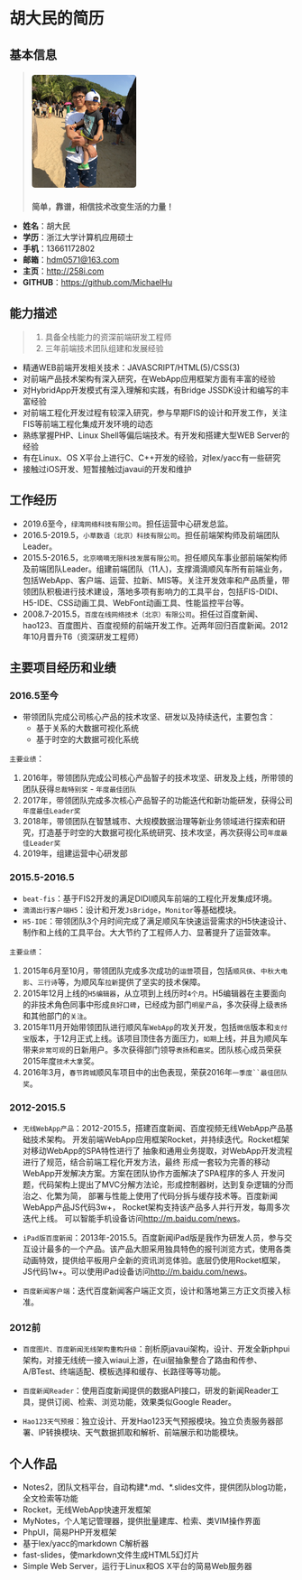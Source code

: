 # 胡大民的简历


## 基本信息

> <img src="./img/profile.jpg" style="height:200px; margin: 5px auto 20px; border-radius: 5px">\
**简单，靠谱，相信技术改变生活的力量！**

* **姓名**：胡大民
* **学历**：浙江大学计算机应用硕士
* **手机**：13661172802
* **邮箱**：hdm0571@163.com
* **主页**：<http://258i.com>
* **GITHUB**：<https://github.com/MichaelHu>


## 能力描述

> 1. 具备全栈能力的资深前端研发工程师
> 2. 三年前端技术团队组建和发展经验

* 精通WEB前端开发相关技术：JAVASCRIPT/HTML(5)/CSS(3)
* 对前端产品技术架构有深入研究，在WebApp应用框架方面有丰富的经验
* 对HybridApp开发模式有深入理解和实践，有Bridge JSSDK设计和编写的丰富经验
* 对前端工程化开发过程有较深入研究，参与早期FIS的设计和开发工作，关注FIS等前端工程化集成开发环境的动态
* 熟练掌握PHP、Linux Shell等偏后端技术。有开发和搭建大型WEB Server的经验 
* 有在Linux、OS X平台上进行C、C++开发的经验，对lex/yacc有一些研究
* 接触过iOS开发、短暂接触过javaui的开发和维护



## 工作经历

* 2019.6至今，`绿湾网络科技有限公司`。担任运营中心研发总监。
* 2016.5-2019.5，`小草数语（北京）科技有限公司`。担任前端架构师及前端团队Leader。
* 2015.5-2016.5，`北京嘀嘀无限科技发展有限公司`。担任顺风车事业部前端架构师及前端团队Leader。组建前端团队（11人)，支撑滴滴顺风车所有前端业务，包括WebApp、客户端、运营、拉新、MIS等。关注开发效率和产品质量，带领团队积极进行技术建设，落地多项有影响力的工具平台，包括FIS-DIDI、H5-IDE、CSS动画工具、WebFont动画工具、性能监控平台等。
* 2008.7-2015.5，`百度在线网络技术（北京）有限公司`。担任过百度新闻、hao123、百度图片、百度视频的前端开发工作。近两年回归百度新闻。2012年10月晋升T6（资深研发工程师）


## 主要项目经历和业绩


### 2016.5至今

* 带领团队完成公司核心产品的技术攻坚、研发以及持续迭代，主要包含：
    * 基于关系的大数据可视化系统
    * 基于时空的大数据可视化系统

`主要业绩`：

1. 2016年，带领团队完成公司核心产品智子的技术攻坚、研发及上线，所带领的团队获得`总裁特别奖` - `年度最佳团队`
2. 2017年，带领团队完成多次核心产品智子的功能迭代和新功能研发，获得公司`年度最佳Leader奖`
3. 2018年，带领团队在智慧城市、大规模数据治理等新业务领域进行探索和研究，打造基于时空的大数据可视化系统研究、技术攻坚，再次获得公司`年度最佳Leader奖`
4. 2019年，组建运营中心研发部



### 2015.5-2016.5

* `beat-fis`：基于FIS2开发的满足DIDI顺风车前端的工程化开发集成环境。
* `滴滴出行客户端H5`：设计和开发`JsBridge`，`Monitor`等基础模块。
* `H5-IDE`：带领团队3个月时间完成了满足顺风车快速运营需求的H5快速设计、制作和上线的工具平台。大大节约了工程师人力、显著提升了运营效率。

`主要业绩`：

1. 2015年6月至10月，带领团队完成多次成功的`运营`项目，包括`顺风侠`、`中秋大电影`、`三行诗`等，为顺风车`拉新`提供了坚实的技术保障。
2. 2015年12月上线的`H5编辑器`，从立项到上线历时`4个月`。H5编辑器在主要面向的非技术角色同事中形成`良好口碑`，已经成为部门`明星产品`，多次获得上级`表扬`和其他部门的`关注`。
3. 2015年11月开始带领团队进行顺风车`WebApp`的攻关开发，包括`微信`版本和`支付宝`版本，于12月正式上线。该项目顶住各方面压力，`如期`上线，并且为顺风车带来`非常可观`的日新用户。多次获得部门领导`表扬`和`嘉奖`。团队核心成员荣获2015年度`技术大拿`奖。
4. 2016年3月，`春节跨城`顺风车项目中的出色表现，荣获2016年`一季度``最佳团队奖`。




### 2012-2015.5 

* `无线WebApp产品`：2012-2015.5，搭建百度新闻、百度视频无线WebApp产品基础技术架构。
    开发前端WebApp应用框架Rocket，并持续迭代。Rocket框架对移动WebApp的SPA特性进行了
    抽象和通用业务提取，对WebApp开发流程进行了规范，结合前端工程化开发方法，最终
    形成一套较为完善的移动WebApp开发解决方案。方案在团队协作方面解决了SPA程序的多人
    开发问题，代码架构上提出了MVC分解方法论，形成控制器树，达到复杂逻辑的分而治之、化繁为简，
    部署与性能上使用了代码分拆与缓存技术等。百度新闻WebApp产品JS代码3w+，
    Rocket架构支持该产品多人并行开发，每周多次迭代上线。 
    可以智能手机设备访问<http://m.baidu.com/news>。

* `iPad版百度新闻`：2013年-2015.5。百度新闻iPad版是我作为研发人员，参与交互设计最多的一个产品。该产品大胆采用独具特色的报刊浏览方式，使用各类动画特效，提供给平板用户全新的资讯浏览体验。底层仍使用Rocket框架，JS代码1w+。可以使用iPad设备访问<http://m.baidu.com/news>。

* `百度新闻客户端`：迭代百度新闻客户端正文页，设计和落地第三方正文页接入标准。


### 2012前 

* `百度图片、百度新闻无线架构重构升级`：剖析原javaui架构，设计、开发全新phpui架构，对接无线统一接入wiaui上游，在ui层抽象整合了路由和传参、A/BTest、终端适配、模板选择和缓存、长路径等等功能。

* `百度新闻Reader`：使用百度新闻提供的数据API接口，研发的新闻Reader工具，提供订阅、检索、浏览功能，效果类似Google Reader。

* `Hao123天气预报`：独立设计、开发Hao123天气预报模块。独立负责服务器部署、IP转换模块、天气数据抓取和解析、前端展示和功能模块。


## 个人作品

* Notes2，团队文档平台，自动构建*.md、*.slides文件，提供团队blog功能，全文检索等功能
* Rocket，无线WebApp快速开发框架
* MyNotes，个人笔记管理器，提供批量建库、检索、类VIM操作界面
* PhpUI，简易PHP开发框架
* 基于lex/yacc的markdown C解析器
* fast-slides，使markdown文件生成HTML5幻灯片
* Simple Web Server，运行于Linux和OS X平台的简易Web服务器


